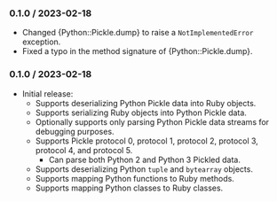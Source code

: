 ### 0.1.0 / 2023-02-18

* Changed {Python::Pickle.dump} to raise a `NotImplementedError` exception.
* Fixed a typo in the method signature of {Python::Pickle.dump}.

### 0.1.0 / 2023-02-18

* Initial release:
  * Supports deserializing Python Pickle data into Ruby objects.
  * Supports serializing Ruby objects into Python Pickle data.
  * Optionally supports only parsing Python Pickle data streams for debugging
    purposes.
  * Supports Pickle protocol 0, protocol 1, protocol 2, protocol 3, protocol 4,
    and protocol 5.
    * Can parse both Python 2 and Python 3 Pickled data.
  * Supports deserializing Python `tuple` and `bytearray` objects.
  * Supports mapping Python functions to Ruby methods.
  * Supports mapping Python classes to Ruby classes.

